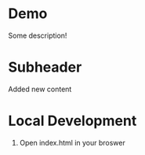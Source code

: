 # Demo

Some description!

# Subheader

Added new content

# Local Development

1. Open index.html in your broswer